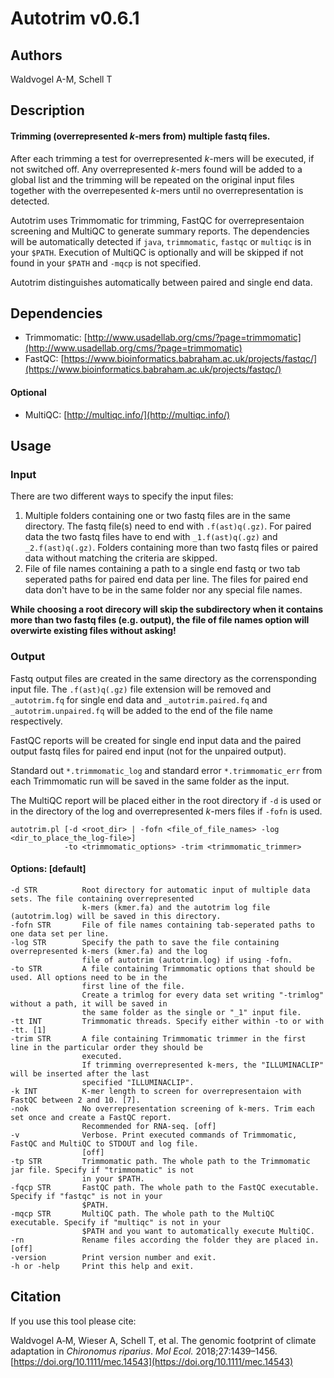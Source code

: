 # Autotrim v0.6.1

## Authors
Waldvogel A-M, Schell T

## Description
#### Trimming (overrepresented *k*-mers from) multiple fastq files.

After each trimming a test for overrepresented *k*-mers will be executed, if not switched off. Any overrepresented *k*-mers found will be added to a global list and the trimming will be repeated on the original input files together with the overrepesented *k*-mers until no overrepresentation is detected.

Autotrim uses Trimmomatic for trimming, FastQC for overrepresentaion screening and MultiQC to generate summary reports.
The dependencies will be automatically detected if `java`, `trimmomatic`, `fastqc` or `multiqc` is in your `$PATH`. Execution of MultiQC is optionally and will be skipped if not found in your `$PATH` and `-mqcp` is not specified.

Autotrim distinguishes automatically between paired and single end data.

## Dependencies

- Trimmomatic: [http://www.usadellab.org/cms/?page=trimmomatic](http://www.usadellab.org/cms/?page=trimmomatic)
- FastQC: [https://www.bioinformatics.babraham.ac.uk/projects/fastqc/](https://www.bioinformatics.babraham.ac.uk/projects/fastqc/)

#### Optional
- MultiQC: [http://multiqc.info/](http://multiqc.info/)

## Usage
### Input
There are two different ways to specify the input files:

1. Multiple folders containing one or two fastq files are in the same directory. The fastq file(s) need to end with `.f(ast)q(.gz)`. For paired data the two fastq files have to end with `_1.f(ast)q(.gz)` and `_2.f(ast)q(.gz)`. Folders containing more than two fastq files or paired data without matching the criteria are skipped.
2. File of file names containing a path to a single end fastq or two tab seperated paths for paired end data per line. The files for paired end data don't have to be in the same folder nor any special file names.

__While choosing a root direcory will skip the subdirectory when it contains more than two fastq files (e.g. output), the file of file names option will overwirte existing files without asking!__

### Output
Fastq output files are created in the same directory as the corrensponding input file.
The `.f(ast)q(.gz)` file extension will be removed and `_autotrim.fq` for single end data and `_autotrim.paired.fq` and `_autotrim.unpaired.fq` will be added to the end of the file name respectively.

FastQC reports will be created for single end input data and the paired output fastq files for paired end input (not for the unpaired output).

Standard out `*.trimmomatic_log` and standard error `*.trimmomatic_err` from each Trimmomatic run will be saved in the same folder as the input.

The MultiQC report will be placed either in the root directory if `-d` is used or in the directory of the log and overrepresented *k*-mers files if `-fofn` is used.

```
autotrim.pl [-d <root_dir> | -fofn <file_of_file_names> -log <dir_to_place_the_log-file>]
            -to <trimmomatic_options> -trim <trimmomatic_trimmer>
```

#### Options: [default]

```
-d STR          Root directory for automatic input of multiple data sets. The file containing overrepresented
                k-mers (kmer.fa) and the autotrim log file (autotrim.log) will be saved in this directory.
-fofn STR       File of file names containing tab-seperated paths to one data set per line.
-log STR        Specify the path to save the file containing overrepresented k-mers (kmer.fa) and the log
                file of autotrim (autotrim.log) if using -fofn.
-to STR         A file containing Trimmomatic options that should be used. All options need to be in the
                first line of the file.
                Create a trimlog for every data set writing "-trimlog" without a path, it will be saved in
                the same folder as the single or "_1" input file.
-tt INT         Trimmomatic threads. Specify either within -to or with -tt. [1]
-trim STR       A file containing Trimmomatic trimmer in the first line in the particular order they should be
                executed.
                If trimming overrepresented k-mers, the "ILLUMINACLIP" will be inserted after the last
                specified "ILLUMINACLIP".
-k INT          K-mer length to screen for overrepresentaion with FastQC between 2 and 10. [7].
-nok            No overrepresentation screening of k-mers. Trim each set once and create a FastQC report.
                Recommended for RNA-seq. [off]
-v              Verbose. Print executed commands of Trimmomatic, FastQC and MultiQC to STDOUT and log file.
                [off]
-tp STR         Trimmomatic path. The whole path to the Trimmomatic jar file. Specify if "trimmomatic" is not
                in your $PATH.
-fqcp STR       FastQC path. The whole path to the FastQC executable. Specify if "fastqc" is not in your
                $PATH.
-mqcp STR       MultiQC path. The whole path to the MultiQC executable. Specify if "multiqc" is not in your
                $PATH and you want to automatically execute MultiQC.
-rn             Rename files according the folder they are placed in. [off]
-version        Print version number and exit.
-h or -help     Print this help and exit.
```

## Citation
If you use this tool please cite:

Waldvogel A‐M, Wieser A, Schell T, et al. The genomic footprint of climate adaptation in *Chironomus riparius*. *Mol Ecol.* 2018;27:1439–1456. [https://doi.org/10.1111/mec.14543](https://doi.org/10.1111/mec.14543)
